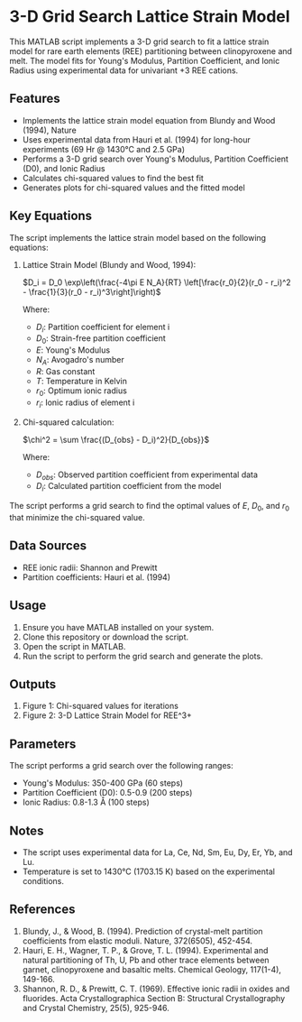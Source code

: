 # 3-D Grid Search Lattice Strain Model

This MATLAB script implements a 3-D grid search to fit a lattice strain model for rare earth elements (REE) partitioning between clinopyroxene and melt. The model fits for Young's Modulus, Partition Coefficient, and Ionic Radius using experimental data for univariant +3 REE cations.

## Features

- Implements the lattice strain model equation from Blundy and Wood (1994), Nature
- Uses experimental data from Hauri et al. (1994) for long-hour experiments (69 Hr @ 1430°C and 2.5 GPa)
- Performs a 3-D grid search over Young's Modulus, Partition Coefficient (D0), and Ionic Radius
- Calculates chi-squared values to find the best fit
- Generates plots for chi-squared values and the fitted model

## Key Equations

The script implements the lattice strain model based on the following equations:

1. Lattice Strain Model (Blundy and Wood, 1994):

   $D_i = D_0 \exp\left(\frac{-4\pi E N_A}{RT} \left[\frac{r_0}{2}(r_0 - r_i)^2 - \frac{1}{3}(r_0 - r_i)^3\right]\right)$

   Where:
   - $D_i$: Partition coefficient for element i
   - $D_0$: Strain-free partition coefficient
   - $E$: Young's Modulus
   - $N_A$: Avogadro's number
   - $R$: Gas constant
   - $T$: Temperature in Kelvin
   - $r_0$: Optimum ionic radius
   - $r_i$: Ionic radius of element i

2. Chi-squared calculation:

   $\chi^2 = \sum \frac{(D_{obs} - D_i)^2}{D_{obs}}$

   Where:
   - $D_{obs}$: Observed partition coefficient from experimental data
   - $D_i$: Calculated partition coefficient from the model

The script performs a grid search to find the optimal values of $E$, $D_0$, and $r_0$ that minimize the chi-squared value.

## Data Sources

- REE ionic radii: Shannon and Prewitt
- Partition coefficients: Hauri et al. (1994)

## Usage

1. Ensure you have MATLAB installed on your system.
2. Clone this repository or download the script.
3. Open the script in MATLAB.
4. Run the script to perform the grid search and generate the plots.

## Outputs

1. Figure 1: Chi-squared values for iterations
2. Figure 2: 3-D Lattice Strain Model for REE^3+

## Parameters

The script performs a grid search over the following ranges:

- Young's Modulus: 350-400 GPa (60 steps)
- Partition Coefficient (D0): 0.5-0.9 (200 steps)
- Ionic Radius: 0.8-1.3 Å (100 steps)

## Notes

- The script uses experimental data for La, Ce, Nd, Sm, Eu, Dy, Er, Yb, and Lu.
- Temperature is set to 1430°C (1703.15 K) based on the experimental conditions.

## References

1. Blundy, J., & Wood, B. (1994). Prediction of crystal-melt partition coefficients from elastic moduli. Nature, 372(6505), 452-454.
2. Hauri, E. H., Wagner, T. P., & Grove, T. L. (1994). Experimental and natural partitioning of Th, U, Pb and other trace elements between garnet, clinopyroxene and basaltic melts. Chemical Geology, 117(1-4), 149-166.
3. Shannon, R. D., & Prewitt, C. T. (1969). Effective ionic radii in oxides and fluorides. Acta Crystallographica Section B: Structural Crystallography and Crystal Chemistry, 25(5), 925-946.

